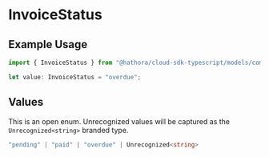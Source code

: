 # InvoiceStatus

## Example Usage

```typescript
import { InvoiceStatus } from "@hathora/cloud-sdk-typescript/models/components";

let value: InvoiceStatus = "overdue";
```

## Values

This is an open enum. Unrecognized values will be captured as the `Unrecognized<string>` branded type.

```typescript
"pending" | "paid" | "overdue" | Unrecognized<string>
```